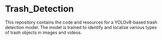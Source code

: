 # Trash_Detection
This repository contains the code and resources for a YOLOv8-based trash detection model. The model is trained to identify and localize various types of trash objects in images and videos.
